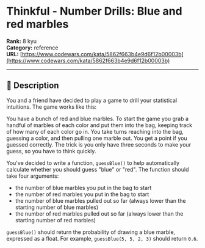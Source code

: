 # Thinkful - Number Drills: Blue and red marbles

**Rank:** 8 kyu  
**Category:** reference  
**URL:** [https://www.codewars.com/kata/5862f663b4e9d6f12b00003b](https://www.codewars.com/kata/5862f663b4e9d6f12b00003b)

---

## 📝 Description

You and a friend have decided to play a game to drill your statistical intuitions. The game works like this:

You have a bunch of red and blue marbles. To start the game you grab a handful of marbles of each color and put them into the bag, keeping track of how many of each color go in. You take turns reaching into the bag, guessing a color, and then pulling one marble out. You get a point if you guessed correctly. The trick is you only have three seconds to make your guess, so you have to think quickly.

You've decided to write a function, `guessBlue()` to help automatically calculate whether you should guess "blue" or "red". The function should take four arguments:

 * the number of blue marbles you put in the bag to start
 * the number of red marbles you put in the bag to start
 * the number of blue marbles pulled out so far (always lower than the starting number of blue marbles)
 * the number of red marbles pulled out so far (always lower than the starting number of red marbles)

`guessBlue()` should return the probability of drawing a blue marble, expressed as a float. For example, `guessBlue(5, 5, 2, 3)` should return `0.6`.
